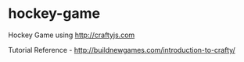 hockey-game
===========

Hockey Game using http://craftyjs.com

Tutorial Reference - http://buildnewgames.com/introduction-to-crafty/
